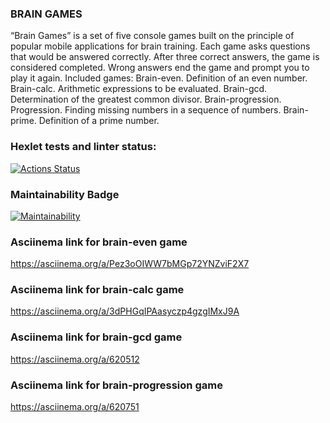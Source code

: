 ### BRAIN GAMES
“Brain Games” is a set of five console games built on the principle of popular mobile applications for brain training. Each game asks questions that would be answered correctly. After three correct answers, the game is considered completed. Wrong answers end the game and prompt you to play it again. Included games:
Brain-even. Definition of an even number.
Brain-calc. Arithmetic expressions to be evaluated.
Brain-gcd. Determination of the greatest common divisor.
Brain-progression. Progression. Finding missing numbers in a sequence of numbers.
Brain-prime. Definition of a prime number.

### Hexlet tests and linter status:
[![Actions Status](https://github.com/SergDanilov/php-project-45/actions/workflows/hexlet-check.yml/badge.svg)](https://github.com/SergDanilov/php-project-45/actions)
### Maintainability Badge
[![Maintainability](https://api.codeclimate.com/v1/badges/2c0c47005d943b508b0a/maintainability)](https://codeclimate.com/github/SergDanilov/php-project-45/maintainability)

### Asciinema link for brain-even game
https://asciinema.org/a/Pez3oOIWW7bMGp72YNZviF2X7

### Asciinema link for brain-calc game
https://asciinema.org/a/3dPHGqIPAasyczp4gzgIMxJ9A

### Asciinema link for brain-gcd game
https://asciinema.org/a/620512

### Asciinema link for brain-progression game
https://asciinema.org/a/620751

